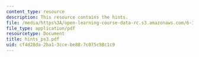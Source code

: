 ```yaml
---
content_type: resource
description: This resource contains the hints.
file: /media/https%3A/open-learning-course-data-rc.s3.amazonaws.com/6-170-laboratory-in-software-engineering-fall-2005/cf4d28da2ba13ccebe887c075c98c1c9_hints_ps3.pdf
file_type: application/pdf
resourcetype: Document
title: hints_ps3.pdf
uid: cf4d28da-2ba1-3cce-be88-7c075c98c1c9
---
```

